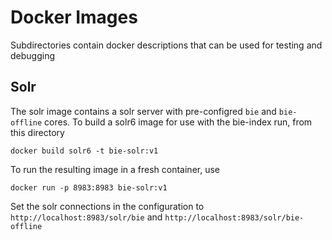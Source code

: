 # Docker Images

Subdirectories contain docker descriptions that can be used for testing and
debugging

## Solr

The solr image contains a solr server with pre-configred `bie` and `bie-offline` cores.
To build a solr6 image for use with the bie-index run, from this directory

```shell
docker build solr6 -t bie-solr:v1
```

To run the resulting image in a fresh container, use

```shell
docker run -p 8983:8983 bie-solr:v1
```

Set the solr connections in the configuration to
`http://localhost:8983/solr/bie` and `http://localhost:8983/solr/bie-offline`